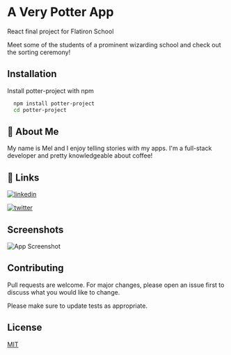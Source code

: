 
# A Very Potter App

React final project for Flatiron School

Meet some of the students of a prominent wizarding school and check out the sorting ceremony!
## Installation

Install potter-project with npm

```bash
  npm install potter-project
  cd potter-project
```
    
## 🚀 About Me
My name is Mel and I enjoy telling stories with my apps. I'm a full-stack developer and pretty knowledgeable about coffee! 


## 🔗 Links

[![linkedin](https://img.shields.io/badge/linkedin-0A66C2?style=for-the-badge&logo=linkedin&logoColor=white)](https://www.linkedin.com/in/thecodingbarista/)

[![twitter](https://img.shields.io/badge/twitter-1DA1F2?style=for-the-badge&logo=twitter&logoColor=white)](https://twitter.com/NotYourAvgMel/)


## Screenshots

![App Screenshot](https://via.placeholder.com/468x300?text=App+Screenshot+Here)


## Contributing
Pull requests are welcome. For major changes, please open an issue first to discuss what you would like to change.

Please make sure to update tests as appropriate.

## License
[MIT](https://choosealicense.com/licenses/mit/)
